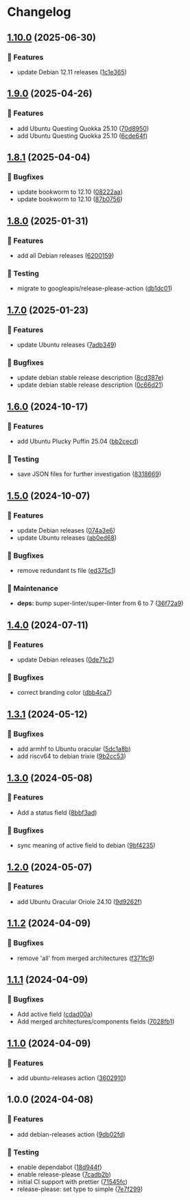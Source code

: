 <!-- markdownlint-disable MD013 MD024 -->

# Changelog

## [1.10.0](https://github.com/vicamo/actions-library/compare/v1.9.0...v1.10.0) (2025-06-30)

### 🚀 Features

- update Debian 12.11 releases
  ([1c1e365](https://github.com/vicamo/actions-library/commit/1c1e36553065760869ab39ea9f1f44bb54cbfa9c))

## [1.9.0](https://github.com/vicamo/actions-library/compare/v1.8.1...v1.9.0) (2025-04-26)

### 🚀 Features

- add Ubuntu Questing Quokka 25.10
  ([70d8950](https://github.com/vicamo/actions-library/commit/70d8950a2d4eddf7de5131aa9046fb981e8217eb))
- add Ubuntu Questing Quokka 25.10
  ([6cde64f](https://github.com/vicamo/actions-library/commit/6cde64f070371b88c4aa21031ca1d25cd6fabb2c))

## [1.8.1](https://github.com/vicamo/actions-library/compare/v1.8.0...v1.8.1) (2025-04-04)

### 🐛 Bugfixes

- update bookworm to 12.10
  ([08222aa](https://github.com/vicamo/actions-library/commit/08222aab0fa235a06d60bd9ed02ae25c21d141ae))
- update bookworm to 12.10
  ([87b0756](https://github.com/vicamo/actions-library/commit/87b07560f78afd5772545cf76bf1ed5e7c94291e))

## [1.8.0](https://github.com/vicamo/actions-library/compare/v1.7.0...v1.8.0) (2025-01-31)

### 🚀 Features

- add all Debian releases
  ([6200159](https://github.com/vicamo/actions-library/commit/62001598fe99317797fa6be1e47fbca61f6e755c))

### 🧰 Testing

- migrate to googleapis/release-please-action
  ([db1dc01](https://github.com/vicamo/actions-library/commit/db1dc01806c8be639fe726abbf18fce607d0fed0))

## [1.7.0](https://github.com/vicamo/actions-library/compare/v1.6.0...v1.7.0) (2025-01-23)

### 🚀 Features

- update Ubuntu releases
  ([7adb349](https://github.com/vicamo/actions-library/commit/7adb3497b2ec95074c3818179c9ff98aa1aa3c27))

### 🐛 Bugfixes

- update debian stable release description
  ([8cd387e](https://github.com/vicamo/actions-library/commit/8cd387e5abc5cc12e98b0a7a4be01f4c20714d44))
- update debian stable release description
  ([0c66d21](https://github.com/vicamo/actions-library/commit/0c66d210fcd25d2814615db41a9023ef775c8f8f))

## [1.6.0](https://github.com/vicamo/actions-library/compare/v1.5.0...v1.6.0) (2024-10-17)

### 🚀 Features

- add Ubuntu Plucky Puffin 25.04
  ([bb2cecd](https://github.com/vicamo/actions-library/commit/bb2cecd08da5c677915e85bdb03d5f8fd07fd2c9))

### 🧰 Testing

- save JSON files for further investigation
  ([8318669](https://github.com/vicamo/actions-library/commit/83186696566a4d772765dc6bc974bb1c4e11a09f))

## [1.5.0](https://github.com/vicamo/actions-library/compare/v1.4.0...v1.5.0) (2024-10-07)

### 🚀 Features

- update Debian releases
  ([074a3e6](https://github.com/vicamo/actions-library/commit/074a3e610f085124c9f88939576e38191bb6c990))
- update Ubuntu releases
  ([ab0ed68](https://github.com/vicamo/actions-library/commit/ab0ed683026bbb2b85659acf40b2dc0006fcedf0))

### 🐛 Bugfixes

- remove redundant ts file
  ([ed375c1](https://github.com/vicamo/actions-library/commit/ed375c1460ba18353fd476780b4c98094a94371a))

### 🧰 Maintenance

- **deps:** bump super-linter/super-linter from 6 to 7
  ([36f72a9](https://github.com/vicamo/actions-library/commit/36f72a952457d2df9fcdfcf2e2a0bf6a070b05b4))

## [1.4.0](https://github.com/vicamo/actions-library/compare/v1.3.1...v1.4.0) (2024-07-11)

### 🚀 Features

- update Debian releases
  ([0de71c2](https://github.com/vicamo/actions-library/commit/0de71c252d73a0d0c78c882ab3ff7170f6ad75cb))

### 🐛 Bugfixes

- correct branding color
  ([dbb4ca7](https://github.com/vicamo/actions-library/commit/dbb4ca7bb3eb8520ac93ad16a8872c4f1cfc362b))

## [1.3.1](https://github.com/vicamo/actions-library/compare/v1.3.0...v1.3.1) (2024-05-12)

### 🐛 Bugfixes

- add armhf to Ubuntu oracular
  ([5dc1a8b](https://github.com/vicamo/actions-library/commit/5dc1a8b9f72a6a5a420d352696143aef8e9b1320))
- add riscv64 to debian trixie
  ([9b2cc53](https://github.com/vicamo/actions-library/commit/9b2cc53a7c81b636ede2fbc654441c28031b6186))

## [1.3.0](https://github.com/vicamo/actions-library/compare/v1.2.0...v1.3.0) (2024-05-08)

### 🚀 Features

- Add a status field
  ([8bbf3ad](https://github.com/vicamo/actions-library/commit/8bbf3ada07301a2fdebe56d0c80b63c64cd29cdf))

### 🐛 Bugfixes

- sync meaning of active field to debian
  ([9bf4235](https://github.com/vicamo/actions-library/commit/9bf42351a90c30f2a7394673bf350d61ba798a74))

## [1.2.0](https://github.com/vicamo/actions-library/compare/v1.1.2...v1.2.0) (2024-05-07)

### 🚀 Features

- add Ubuntu Oracular Oriole 24.10
  ([9d9262f](https://github.com/vicamo/actions-library/commit/9d9262f4324048855808477d69826af4d4fdee6b))

## [1.1.2](https://github.com/vicamo/actions-library/compare/v1.1.1...v1.1.2) (2024-04-09)

### 🐛 Bugfixes

- remove 'all' from merged architectures
  ([f371fc9](https://github.com/vicamo/actions-library/commit/f371fc94343993a7bbd0dcabcc18fbb884e08442))

## [1.1.1](https://github.com/vicamo/actions-library/compare/v1.1.0...v1.1.1) (2024-04-09)

### 🐛 Bugfixes

- Add active field
  ([cdad00a](https://github.com/vicamo/actions-library/commit/cdad00a0949d1ea8ddee5615767050a4f447181a))
- Add merged architectures/components fields
  ([7028fb1](https://github.com/vicamo/actions-library/commit/7028fb1891a87fbffb6c705cfa7d544145f71c7b))

## [1.1.0](https://github.com/vicamo/actions-library/compare/v1.0.0...v1.1.0) (2024-04-09)

### 🚀 Features

- add ubuntu-releases action
  ([3602910](https://github.com/vicamo/actions-library/commit/36029107026dba798d455566590539e67ce2e237))

## 1.0.0 (2024-04-08)

### 🚀 Features

- add debian-releases action
  ([9db02fd](https://github.com/vicamo/actions-library/commit/9db02fd9f62a68e2d2afa63638d4605a324ff125))

### 🧰 Testing

- enable dependabot
  ([18d944f](https://github.com/vicamo/actions-library/commit/18d944fe9bebb5775e93eefaf0ebbabe1d362fe2))
- enable release-please
  ([7cadb2b](https://github.com/vicamo/actions-library/commit/7cadb2bd496ca9ac3848452cdeb0ffb43092669e))
- initial CI support with prettier
  ([71545fc](https://github.com/vicamo/actions-library/commit/71545fceb2dfcbfc173826d4e6765aebef4b9557))
- release-please: set type to simple
  ([7e7f299](https://github.com/vicamo/actions-library/commit/7e7f2993847b63b03212b793db15cc63656b5420))
